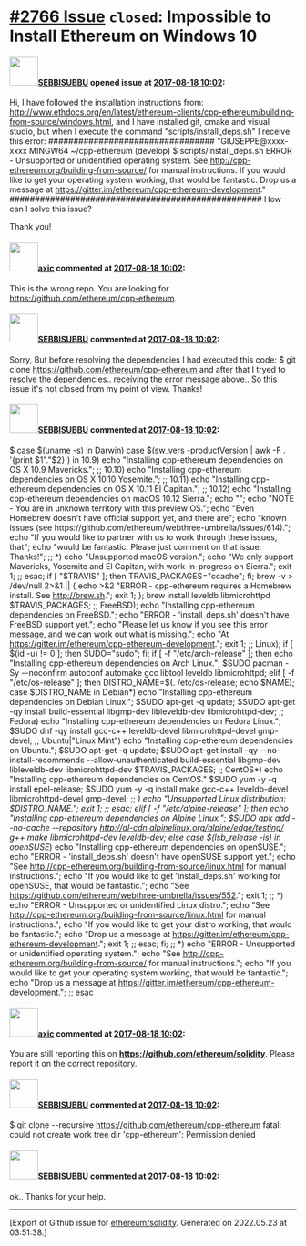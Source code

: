 # [\#2766 Issue](https://github.com/ethereum/solidity/issues/2766) `closed`: Impossible to Install Ethereum on Windows 10

#### <img src="https://avatars.githubusercontent.com/u/31128653?v=4" width="50">[SEBBISUBBU](https://github.com/SEBBISUBBU) opened issue at [2017-08-18 10:02](https://github.com/ethereum/solidity/issues/2766):

Hi, I have followed the installation instructions from:  http://www.ethdocs.org/en/latest/ethereum-clients/cpp-ethereum/building-from-source/windows.html, and I have installed git, cmake and visual studio, but when I execute the command "scripts/install_deps.sh" I receive this error:
#################################
"GIUSEPPE@xxxx-xxxx MINGW64 ~/cpp-ethereum (develop)
$ scripts/install_deps.sh
ERROR - Unsupported or unidentified operating system.
See http://cpp-ethereum.org/building-from-source/ for manual instructions.
If you would like to get your operating system working, that would be fantastic.
Drop us a message at https://gitter.im/ethereum/cpp-ethereum-development."
##################################################
How can I solve this issue? 

Thank you! 

#### <img src="https://avatars.githubusercontent.com/u/20340?v=4" width="50">[axic](https://github.com/axic) commented at [2017-08-18 10:02](https://github.com/ethereum/solidity/issues/2766#issuecomment-323315543):

This is the wrong repo. You are looking for https://github.com/ethereum/cpp-ethereum.

#### <img src="https://avatars.githubusercontent.com/u/31128653?v=4" width="50">[SEBBISUBBU](https://github.com/SEBBISUBBU) commented at [2017-08-18 10:02](https://github.com/ethereum/solidity/issues/2766#issuecomment-323335348):

Sorry, But before resolving the dependencies I had executed this code: $ git clone https://github.com/ethereum/cpp-ethereum
and after that I tryed to resolve the dependencies.. receiving the error message above.. So this issue it's not closed  from my point of view. Thanks!

#### <img src="https://avatars.githubusercontent.com/u/31128653?v=4" width="50">[SEBBISUBBU](https://github.com/SEBBISUBBU) commented at [2017-08-18 10:02](https://github.com/ethereum/solidity/issues/2766#issuecomment-323335872):

$ case $(uname -s) in Darwin)     case $(sw_vers -productVersion | awk -F . '{print $1"."$2}') in         10.9)             echo "Installing cpp-ethereum dependencies on OS X 10.9 Mavericks.";             ;;         10.10)             echo "Installing cpp-ethereum dependencies on OS X 10.10 Yosemite.";             ;;         10.11)             echo "Installing cpp-ethereum dependencies on OS X 10.11 El Capitan.";             ;;         10.12)             echo "Installing cpp-ethereum dependencies on macOS 10.12 Sierra.";             echo "";             echo "NOTE - You are in unknown territory with this preview OS.";             echo "Even Homebrew doesn't have official support yet, and there are";             echo "known issues (see https://github.com/ethereum/webthree-umbrella/issues/614).";             echo "If you would like to partner with us to work through these issues, that";             echo "would be fantastic.  Please just comment on that issue.  Thanks!";             ;;         *)             echo "Unsupported macOS version.";             echo "We only support Mavericks, Yosemite and El Capitan, with work-in-progress on Sierra.";             exit 1;             ;;     esac;      if [ "$TRAVIS" ]; then         TRAVIS_PACKAGES="ccache";     fi;      brew -v > /dev/null 2>&1 || { echo >&2 "ERROR - cpp-ethereum requires a Homebrew install.  See http://brew.sh."; exit 1; };      brew install         leveldb         libmicrohttpd         $TRAVIS_PACKAGES;      ;; FreeBSD);     echo "Installing cpp-ethereum dependencies on FreeBSD.";     echo "ERROR - 'install_deps.sh' doesn't have FreeBSD support yet.";     echo "Please let us know if you see this error message, and we can work out what is missing.";     echo "At https://gitter.im/ethereum/cpp-ethereum-development.";     exit 1;     ;; Linux);      if [ $(id -u) != 0 ]; then         SUDO="sudo";     fi;      if [ -f "/etc/arch-release" ]; then         echo "Installing cpp-ethereum dependencies on Arch Linux.";          $SUDO pacman -Sy --noconfirm             autoconf             automake             gcc             libtool             leveldb             libmicrohttpd;      elif [ -f "/etc/os-release" ]; then         DISTRO_NAME=$(. /etc/os-release; echo $NAME);         case $DISTRO_NAME in         Debian*)             echo "Installing cpp-ethereum dependencies on Debian Linux.";              $SUDO apt-get -q update;             $SUDO apt-get -qy install                 build-essential                 libgmp-dev                 libleveldb-dev                 libmicrohttpd-dev;             ;;         Fedora)             echo "Installing cpp-ethereum dependencies on Fedora Linux.";             $SUDO dnf -qy install                 gcc-c++                 leveldb-devel                 libmicrohttpd-devel                 gmp-devel;             ;;         Ubuntu|"Linux Mint")             echo "Installing cpp-ethereum dependencies on Ubuntu.";             $SUDO apt-get -q update;             $SUDO apt-get install -qy --no-install-recommends --allow-unauthenticated                 build-essential                 libgmp-dev                 libleveldb-dev                 libmicrohttpd-dev                 $TRAVIS_PACKAGES;             ;;         CentOS*)             echo "Installing cpp-ethereum dependencies on CentOS."             $SUDO yum -y -q install epel-release;             $SUDO yum -y -q install                 make                 gcc-c++                 leveldb-devel                 libmicrohttpd-devel                 gmp-devel;             ;;         *)             echo "Unsupported Linux distribution: $DISTRO_NAME.";             exit 1;             ;;         esac;      elif [ -f "/etc/alpine-release" ]; then         echo "Installing cpp-ethereum dependencies on Alpine Linux.";         $SUDO apk add --no-cache --repository http://dl-cdn.alpinelinux.org/alpine/edge/testing/             g++             make             libmicrohttpd-dev             leveldb-dev;      else         case $(lsb_release -is) in         openSUSE*)             echo "Installing cpp-ethereum dependencies on openSUSE.";             echo "ERROR - 'install_deps.sh' doesn't have openSUSE support yet.";             echo "See http://cpp-ethereum.org/building-from-source/linux.html for manual instructions.";             echo "If you would like to get 'install_deps.sh' working for openSUSE, that would be fantastic.";             echo "See https://github.com/ethereum/webthree-umbrella/issues/552.";             exit 1;             ;;         *)             echo "ERROR - Unsupported or unidentified Linux distro.";             echo "See http://cpp-ethereum.org/building-from-source/linux.html for manual instructions.";             echo "If you would like to get your distro working, that would be fantastic.";             echo "Drop us a message at https://gitter.im/ethereum/cpp-ethereum-development.";             exit 1;             ;;         esac;     fi;     ;; *)     echo "ERROR - Unsupported or unidentified operating system.";     echo "See http://cpp-ethereum.org/building-from-source/ for manual instructions.";     echo "If you would like to get your operating system working, that would be fantastic.";     echo "Drop us a message at https://gitter.im/ethereum/cpp-ethereum-development.";     ;; esac

#### <img src="https://avatars.githubusercontent.com/u/20340?v=4" width="50">[axic](https://github.com/axic) commented at [2017-08-18 10:02](https://github.com/ethereum/solidity/issues/2766#issuecomment-323336775):

You are still reporting this on **https://github.com/ethereum/solidity**. Please report it on the correct repository.

#### <img src="https://avatars.githubusercontent.com/u/31128653?v=4" width="50">[SEBBISUBBU](https://github.com/SEBBISUBBU) commented at [2017-08-18 10:02](https://github.com/ethereum/solidity/issues/2766#issuecomment-323337206):


$ git clone --recursive https://github.com/ethereum/cpp-ethereum
fatal: could not create work tree dir 'cpp-ethereum': Permission denied

#### <img src="https://avatars.githubusercontent.com/u/31128653?v=4" width="50">[SEBBISUBBU](https://github.com/SEBBISUBBU) commented at [2017-08-18 10:02](https://github.com/ethereum/solidity/issues/2766#issuecomment-323337247):

ok.. Thanks for your help.


-------------------------------------------------------------------------------



[Export of Github issue for [ethereum/solidity](https://github.com/ethereum/solidity). Generated on 2022.05.23 at 03:51:38.]
